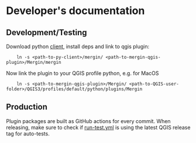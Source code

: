
# Developer's documentation
## Development/Testing
Download python [client](https://github.com/MerginMaps/mergin-py-client), install deps and
link to qgis plugin:
```
    ln -s <path-to-py-client>/mergin/ <path-to-mergin-qgis-plugin>/Mergin/mergin
```

Now link the plugin to your QGIS profile python, e.g. for MacOS
```  
    ln -s <path-to-mergin-qgis-plugin>/Mergin/ <path-to-QGIS-user-folder>/QGIS3/profiles/default/python/plugins/Mergin
```

## Production

Plugin packages are built as GitHub actions for every commit.
When releasing, make sure to check if [run-test.yml](../.github/workflows/run-test.yml) is using the latest QGIS release tag for auto-tests.

